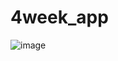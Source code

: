 # 4week_app
![image](https://user-images.githubusercontent.com/68920075/164607262-1726dbfe-4deb-405c-bffc-6f76cc48b865.png)
